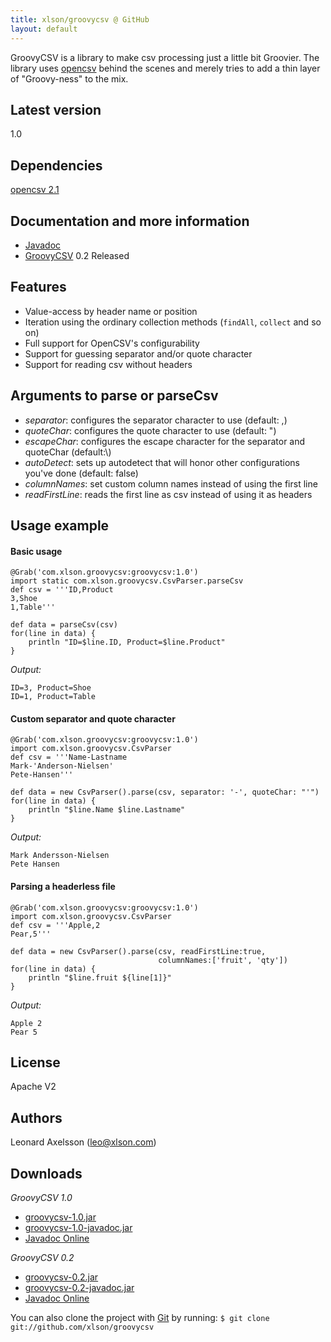 ```yaml
---
title: xlson/groovycsv @ GitHub
layout: default
---
```


GroovyCSV is a library to make csv processing just a little bit Groovier. The library uses [opencsv](http://opencsv.sourceforge.net/) behind the scenes and merely tries to add a thin layer of "Groovy-ness" to the mix.

## Latest version

1.0

## Dependencies

[opencsv 2.1](http://opencsv.sourceforge.net/)

## Documentation and more information

* [Javadoc](docs/1.0/javadoc/)
* [GroovyCSV](http://xlson.com/2010/11/08/groovycsv-0.2-released.html) 0.2 Released

## Features

* Value-access by header name or position
* Iteration using the ordinary collection methods (`findAll`, `collect`
  and so on)
* Full support for OpenCSV's configurability
* Support for guessing separator and/or quote character
* Support for reading csv without headers

## Arguments to parse or parseCsv

* *separator*: configures the separator character to use (default: ,)
* *quoteChar*: configures the quote character to use (default: ")
* *escapeChar*: configures the escape character for the separator and quoteChar (default:\\)
* *autoDetect*: sets up autodetect that will honor other configurations you've done (default: false)
* *columnNames*: set custom column names instead of using the first line
* *readFirstLine*: reads the first line as csv instead of using it as headers


## Usage example

#### Basic usage

    @Grab('com.xlson.groovycsv:groovycsv:1.0')
    import static com.xlson.groovycsv.CsvParser.parseCsv
    def csv = '''ID,Product
    3,Shoe
    1,Table'''
    
    def data = parseCsv(csv)
    for(line in data) {
        println "ID=$line.ID, Product=$line.Product"
    }

*Output:*

    ID=3, Product=Shoe
    ID=1, Product=Table

#### Custom separator and quote character

    @Grab('com.xlson.groovycsv:groovycsv:1.0')
    import com.xlson.groovycsv.CsvParser
    def csv = '''Name-Lastname
    Mark-'Anderson-Nielsen'
    Pete-Hansen'''
    
    def data = new CsvParser().parse(csv, separator: '-', quoteChar: "'")
    for(line in data) {
        println "$line.Name $line.Lastname"
    }

*Output:*

    Mark Andersson-Nielsen
    Pete Hansen

#### Parsing a headerless file

    @Grab('com.xlson.groovycsv:groovycsv:1.0')
    import com.xlson.groovycsv.CsvParser
    def csv = '''Apple,2
    Pear,5'''
 
    def data = new CsvParser().parse(csv, readFirstLine:true,
                                     columnNames:['fruit', 'qty'])
    for(line in data) {
        println "$line.fruit ${line[1]}"
    }

*Output:*

    Apple 2
    Pear 5

## License

Apache V2


## Authors
Leonard Axelsson (leo@xlson.com)


## Downloads

*GroovyCSV 1.0*

* [groovycsv-1.0.jar](https://github.com/downloads/xlson/groovycsv/groovycsv-1.0.jar)
* [groovycsv-1.0-javadoc.jar](https://github.com/downloads/xlson/groovycsv/groovycsv-1.0-javadoc.jar)
* [Javadoc Online](http://xlson.github.com/groovycsv/docs/1.0/javadoc/)

*GroovyCSV 0.2*

* [groovycsv-0.2.jar](https://github.com/downloads/xlson/groovycsv/groovycsv-0.2.jar)
* [groovycsv-0.2-javadoc.jar](https://github.com/downloads/xlson/groovycsv/groovycsv-0.2-javadoc.jar)
* [Javadoc Online](http://xlson.github.com/groovycsv/docs/0.2/javadoc/)


You can also clone the project with [Git](http://git-scm.com) by running:
`$ git clone git://github.com/xlson/groovycsv`
